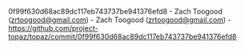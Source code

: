 0f99f630d68ac89dc117eb743737be941376efd8 - Zach Toogood (zrtoogood@gmail.com) - Zach Toogood (zrtoogood@gmail.com) - https://github.com/project-topaz/topaz/commit/0f99f630d68ac89dc117eb743737be941376efd8
